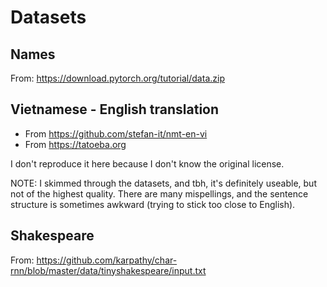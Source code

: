 # Datasets

## Names

From: https://download.pytorch.org/tutorial/data.zip

## Vietnamese - English translation

- From https://github.com/stefan-it/nmt-en-vi
- From https://tatoeba.org

I don't reproduce it here because I don't know the original license.

NOTE: I skimmed through the datasets, and tbh, it's definitely useable, but not of the highest quality. There are many mispellings, and the sentence structure is sometimes awkward (trying to stick too close to English).

## Shakespeare

From: https://github.com/karpathy/char-rnn/blob/master/data/tinyshakespeare/input.txt